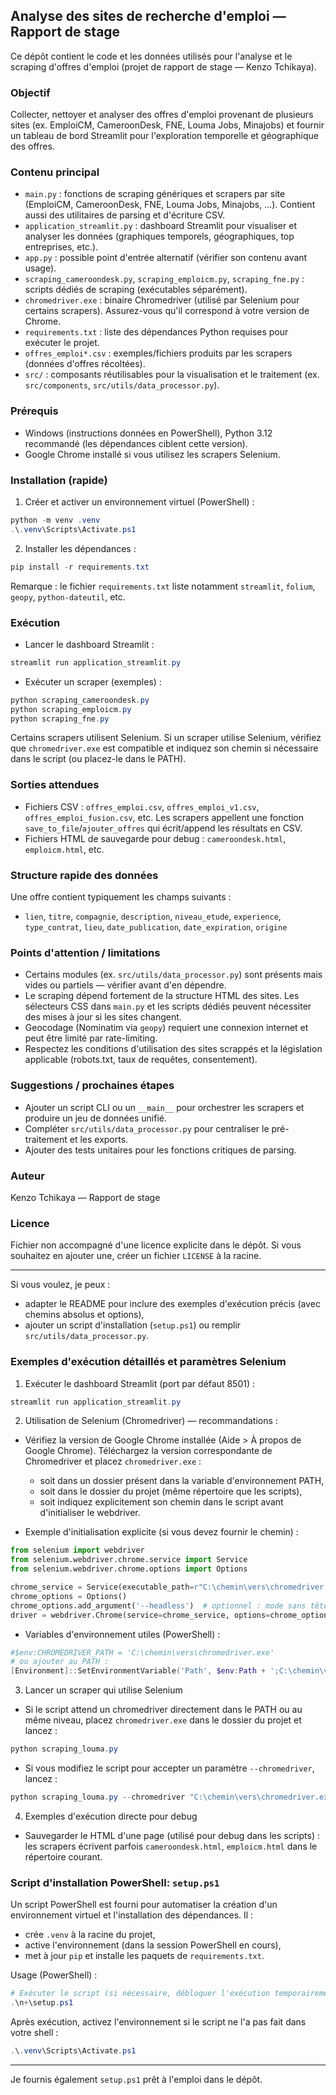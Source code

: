 ## Analyse des sites de recherche d'emploi — Rapport de stage

Ce dépôt contient le code et les données utilisés pour l'analyse et le scraping d'offres d'emploi (projet de rapport de stage — Kenzo Tchikaya).

### Objectif

Collecter, nettoyer et analyser des offres d'emploi provenant de plusieurs sites (ex. EmploiCM, CameroonDesk, FNE, Louma Jobs, Minajobs) et fournir un tableau de bord Streamlit pour l'exploration temporelle et géographique des offres.

### Contenu principal

- `main.py` : fonctions de scraping génériques et scrapers par site (EmploiCM, CameroonDesk, FNE, Louma Jobs, Minajobs, ...). Contient aussi des utilitaires de parsing et d'écriture CSV.
- `application_streamlit.py` : dashboard Streamlit pour visualiser et analyser les données (graphiques temporels, géographiques, top entreprises, etc.).
- `app.py` : possible point d'entrée alternatif (vérifier son contenu avant usage).
- `scraping_cameroondesk.py`, `scraping_emploicm.py`, `scraping_fne.py` : scripts dédiés de scraping (exécutables séparément).
- `chromedriver.exe` : binaire Chromedriver (utilisé par Selenium pour certains scrapers). Assurez-vous qu'il correspond à votre version de Chrome.
- `requirements.txt` : liste des dépendances Python requises pour exécuter le projet.
- `offres_emploi*.csv` : exemples/fichiers produits par les scrapers (données d'offres récoltées).
- `src/` : composants réutilisables pour la visualisation et le traitement (ex. `src/components`, `src/utils/data_processor.py`).

### Prérequis

- Windows (instructions données en PowerShell), Python 3.12 recommandé (les dépendances ciblent cette version).
- Google Chrome installé si vous utilisez les scrapers Selenium.

### Installation (rapide)

1. Créer et activer un environnement virtuel (PowerShell) :

```powershell
python -m venv .venv
.\.venv\Scripts\Activate.ps1
```

2. Installer les dépendances :

```powershell
pip install -r requirements.txt
```

Remarque : le fichier `requirements.txt` liste notamment `streamlit`, `folium`, `geopy`, `python-dateutil`, etc.

### Exécution

- Lancer le dashboard Streamlit :

```powershell
streamlit run application_streamlit.py
```

- Exécuter un scraper (exemples) :

```powershell
python scraping_cameroondesk.py
python scraping_emploicm.py
python scraping_fne.py
```

Certains scrapers utilisent Selenium. Si un scraper utilise Selenium, vérifiez que `chromedriver.exe` est compatible et indiquez son chemin si nécessaire dans le script (ou placez-le dans le PATH).

### Sorties attendues

- Fichiers CSV : `offres_emploi.csv`, `offres_emploi_v1.csv`, `offres_emploi_fusion.csv`, etc. Les scrapers appellent une fonction `save_to_file`/`ajouter_offres` qui écrit/append les résultats en CSV.
- Fichiers HTML de sauvegarde pour debug : `cameroondesk.html`, `emploicm.html`, etc.

### Structure rapide des données

Une offre contient typiquement les champs suivants :

- `lien`, `titre`, `compagnie`, `description`, `niveau_etude`, `experience`, `type_contrat`, `lieu`, `date_publication`, `date_expiration`, `origine`

### Points d'attention / limitations

- Certains modules (ex. `src/utils/data_processor.py`) sont présents mais vides ou partiels — vérifier avant d'en dépendre.
- Le scraping dépend fortement de la structure HTML des sites. Les sélecteurs CSS dans `main.py` et les scripts dédiés peuvent nécessiter des mises à jour si les sites changent.
- Geocodage (Nominatim via `geopy`) requiert une connexion internet et peut être limité par rate-limiting.
- Respectez les conditions d'utilisation des sites scrappés et la législation applicable (robots.txt, taux de requêtes, consentement).

### Suggestions / prochaines étapes

- Ajouter un script CLI ou un `__main__` pour orchestrer les scrapers et produire un jeu de données unifié.
- Compléter `src/utils/data_processor.py` pour centraliser le pré-traitement et les exports.
- Ajouter des tests unitaires pour les fonctions critiques de parsing.

### Auteur

Kenzo Tchikaya — Rapport de stage

### Licence

Fichier non accompagné d'une licence explicite dans le dépôt. Si vous souhaitez en ajouter une, créer un fichier `LICENSE` à la racine.

---

Si vous voulez, je peux :
- adapter le README pour inclure des exemples d'exécution précis (avec chemins absolus et options),
- ajouter un script d'installation (`setup.ps1`) ou remplir `src/utils/data_processor.py`.

### Exemples d'exécution détaillés et paramètres Selenium

1) Exécuter le dashboard Streamlit (port par défaut 8501) :

```powershell
streamlit run application_streamlit.py
```

2) Utilisation de Selenium (Chromedriver) — recommandations :

- Vérifiez la version de Google Chrome installée (Aide > À propos de Google Chrome). Téléchargez la version correspondante de Chromedriver et placez `chromedriver.exe` :
	- soit dans un dossier présent dans la variable d'environnement PATH,
	- soit dans le dossier du projet (même répertoire que les scripts),
	- soit indiquez explicitement son chemin dans le script avant d'initialiser le webdriver.

- Exemple d'initialisation explicite (si vous devez fournir le chemin) :

```python
from selenium import webdriver
from selenium.webdriver.chrome.service import Service
from selenium.webdriver.chrome.options import Options

chrome_service = Service(executable_path=r"C:\chemin\vers\chromedriver.exe")
chrome_options = Options()
chrome_options.add_argument('--headless')  # optionnel : mode sans tête
driver = webdriver.Chrome(service=chrome_service, options=chrome_options)
```

- Variables d'environnement utiles (PowerShell) :

```powershell
#$env:CHROMEDRIVER_PATH = 'C:\chemin\vers\chromedriver.exe'
# ou ajouter au PATH :
[Environment]::SetEnvironmentVariable('Path', $env:Path + ';C:\chemin\vers', 'User')
```

3) Lancer un scraper qui utilise Selenium

- Si le script attend un chromedriver directement dans le PATH ou au même niveau, placez `chromedriver.exe` dans le dossier du projet et lancez :

```powershell
python scraping_louma.py
```

- Si vous modifiez le script pour accepter un paramètre `--chromedriver`, lancez :

```powershell
python scraping_louma.py --chromedriver "C:\chemin\vers\chromedriver.exe"
```

4) Exemples d'exécution directe pour debug

- Sauvegarder le HTML d'une page (utilisé pour debug dans les scripts) : les scrapers écrivent parfois `cameroondesk.html`, `emploicm.html` dans le répertoire courant.

### Script d'installation PowerShell: `setup.ps1`

Un script PowerShell est fourni pour automatiser la création d'un environnement virtuel et l'installation des dépendances. Il :

- crée `.venv` à la racine du projet,
- active l'environnement (dans la session PowerShell en cours),
- met à jour `pip` et installe les paquets de `requirements.txt`.

Usage (PowerShell) :

```powershell
# Exécuter le script (si nécessaire, débloquer l'exécution temporairement)
.\n+\setup.ps1
```

Après exécution, activez l'environnement si le script ne l'a pas fait dans votre shell :

```powershell
.\.venv\Scripts\Activate.ps1
```

---

Je fournis également `setup.ps1` prêt à l'emploi dans le dépôt.
